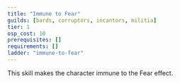 ```yaml
---
title: "Immune to Fear"
guilds: [bards, corruptors, incantors, militia]
tier: 1
osp_cost: 10
prerequisites: []
requirements: []
ladder: "immune-to-fear"
---
```

This skill makes the character immune to the Fear effect.